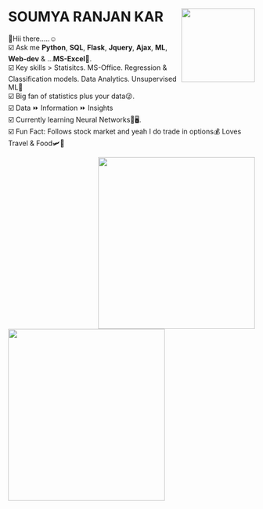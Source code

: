 # **SOUMYA RANJAN KAR** <img align='right' src="https://media.giphy.com/media/MeJgB3yMMwIaHmKD4z/giphy.gif" width="150" height="150">

:wave:Hii there.....:relaxed:<br>
:ballot_box_with_check: Ask me **Python**, **SQL**, **Flask**, **Jquery**, **Ajax**, **ML**, **Web-dev** & ...**MS-Excel**:cowboy_hat_face:.<br>
:ballot_box_with_check: Key skills > Statisitcs. MS-Office. Regression & Classification models. Data Analytics. Unsupervised ML:thought_balloon:<br> 
:ballot_box_with_check: Big fan of statistics plus your data:stuck_out_tongue_winking_eye:.<br>
:ballot_box_with_check: Data :fast_forward: Information :fast_forward: Insights<br>
:ballot_box_with_check: Currently learning Neural Networks:blue_book::desktop_computer:.<br>
:ballot_box_with_check: Fun Fact: Follows stock market and yeah I do trade in options:moneybag: Loves Travel & Food:small_airplane::hamburger:<br>

<p>
<img align="right" src="https://media.giphy.com/media/M9gbBd9nbDrOTu1Mqx/giphy.gif" width="320" height="350">
<img align="left" src="https://media.giphy.com/media/TJP7EH5i1fB2rKeWbf/giphy.gif" width="320" height="350" >
</p>
